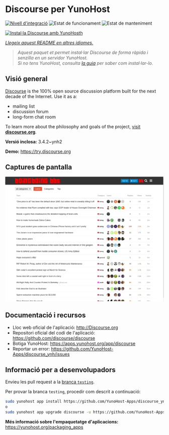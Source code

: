 <!--
N.B.: Aquest README ha estat generat automàticament per <https://github.com/YunoHost/apps/tree/master/tools/readme_generator>
NO s'ha de modificar manualment.
-->

# Discourse per YunoHost

[![Nivell d'integració](https://apps.yunohost.org/badge/integration/discourse)](https://ci-apps.yunohost.org/ci/apps/discourse/)
![Estat de funcionament](https://apps.yunohost.org/badge/state/discourse)
![Estat de manteniment](https://apps.yunohost.org/badge/maintained/discourse)

[![Instal·la Discourse amb YunoHosth](https://install-app.yunohost.org/install-with-yunohost.svg)](https://install-app.yunohost.org/?app=discourse)

*[Llegeix aquest README en altres idiomes.](./ALL_README.md)*

> *Aquest paquet et permet instal·lar Discourse de forma ràpida i senzilla en un servidor YunoHost.*  
> *Si no tens YunoHost, consulta [la guia](https://yunohost.org/install) per saber com instal·lar-lo.*

## Visió general

[Discourse](http://www.discourse.org) is the 100% open source discussion platform built for the next decade of the Internet. Use it as a:

- mailing list
- discussion forum
- long-form chat room

To learn more about the philosophy and goals of the project, [visit **discourse.org**](http://www.discourse.org).


**Versió inclosa:** 3.4.2~ynh2

**Demo:** <https://try.discourse.org>

## Captures de pantalla

![Captures de pantalla de Discourse](./doc/screenshots/screenshot.png)

## Documentació i recursos

- Lloc web oficial de l'aplicació: <http://Discourse.org>
- Repositori oficial del codi de l'aplicació: <https://github.com/discourse/discourse>
- Botiga YunoHost: <https://apps.yunohost.org/app/discourse>
- Reportar un error: <https://github.com/YunoHost-Apps/discourse_ynh/issues>

## Informació per a desenvolupadors

Envieu les pull request a la [branca `testing`](https://github.com/YunoHost-Apps/discourse_ynh/tree/testing).

Per provar la branca `testing`, procedir com descrit a continuació:

```bash
sudo yunohost app install https://github.com/YunoHost-Apps/discourse_ynh/tree/testing --debug
o
sudo yunohost app upgrade discourse -u https://github.com/YunoHost-Apps/discourse_ynh/tree/testing --debug
```

**Més informació sobre l'empaquetatge d'aplicacions:** <https://yunohost.org/packaging_apps>
